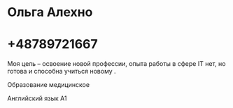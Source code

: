 # Ольга Алехно
# +48789721667
 Моя цель – освоение новой профессии, опыта работы в сфере IT нет, но готова и способна учиться новому .

Образование медицинское

Английский язык  А1 
